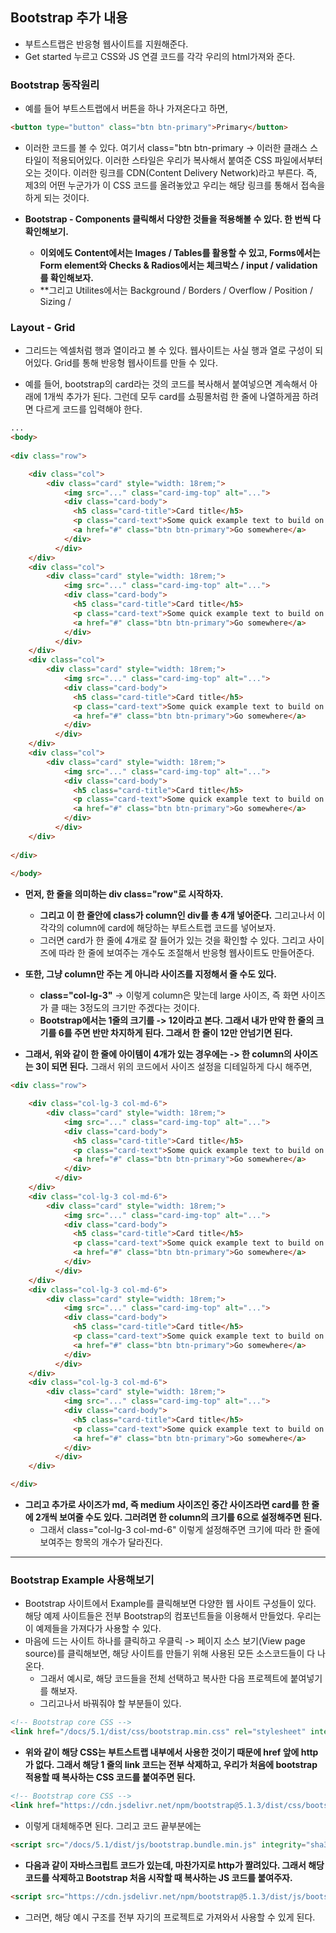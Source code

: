 ## Bootstrap 추가 내용
- 부트스트랩은 반응형 웹사이트를 지원해준다.
- Get started 누르고 CSS와 JS 연결 코드를 각각 우리의 html가져와 준다.


### Bootstrap 동작원리
- 예를 들어 부트스트랩에서 버튼을 하나 가져온다고 하면,
```html
<button type="button" class="btn btn-primary">Primary</button>
```

- 이러한 코드를 볼 수 있다. 여기서 class="btn btn-primary -> 이러한 클래스 스타일이 적용되어있다. 이러한 스타일은 우리가 복사해서 붙여준 CSS 파일에서부터 오는 것이다. 이러한 링크를 CDN(Content Delivery Network)라고 부른다.
  즉, 제3의 어떤 누군가가 이 CSS 코드를 올려놓았고 우리는 해당 링크를 통해서 접속을 하게 되는 것이다. 
  
- **Bootstrap - Components 클릭해서 다양한 것들을 적용해볼 수 있다. 한 번씩 다 확인해보기.**
  - **이외에도 Content에서는 Images / Tables를 활용할 수 있고, Forms에서는 Form element와 Checks & Radios에서는 체크박스 / input / validation를 확인해보자.**
  - **그리고 Utilites에서는 Background / Borders / Overflow / Position / Sizing / 

### Layout - Grid
- 그리드는 엑셀처럼 행과 열이라고 볼 수 있다. 웹사이트는 사실 행과 열로 구성이 되어있다. Grid를 통해 반응형 웹사이트를 만들 수 있다.

- 예를 들어, bootstrap의 card라는 것의 코드를 복사해서 붙여넣으면 계속해서 아래에 1개씩 추가가 된다. 그런데 모두 card를 쇼핑몰처럼 한 줄에 나열하게끔 하려면 다르게 코드를 입력해야 한다.
```html
...
<body>
  
<div class="row">

    <div class="col">
        <div class="card" style="width: 18rem;">
            <img src="..." class="card-img-top" alt="...">
            <div class="card-body">
              <h5 class="card-title">Card title</h5>
              <p class="card-text">Some quick example text to build on the card title and make up the bulk of the card's content.</p>
              <a href="#" class="btn btn-primary">Go somewhere</a>
            </div>
          </div>
    </div>
    <div class="col">
        <div class="card" style="width: 18rem;">
            <img src="..." class="card-img-top" alt="...">
            <div class="card-body">
              <h5 class="card-title">Card title</h5>
              <p class="card-text">Some quick example text to build on the card title and make up the bulk of the card's content.</p>
              <a href="#" class="btn btn-primary">Go somewhere</a>
            </div>
          </div>
    </div>
    <div class="col">
        <div class="card" style="width: 18rem;">
            <img src="..." class="card-img-top" alt="...">
            <div class="card-body">
              <h5 class="card-title">Card title</h5>
              <p class="card-text">Some quick example text to build on the card title and make up the bulk of the card's content.</p>
              <a href="#" class="btn btn-primary">Go somewhere</a>
            </div>
          </div>
    </div>
    <div class="col">
        <div class="card" style="width: 18rem;">
            <img src="..." class="card-img-top" alt="...">
            <div class="card-body">
              <h5 class="card-title">Card title</h5>
              <p class="card-text">Some quick example text to build on the card title and make up the bulk of the card's content.</p>
              <a href="#" class="btn btn-primary">Go somewhere</a>
            </div>
          </div>
    </div>
    
</div>
    
</body>
```


- **먼저, 한 줄을 의미하는 div class="row"로 시작하자.**
  - **그리고 이 한 줄안에 class가 column인 div를 총 4개 넣어준다.** 그리고나서 이 각각의 column에 card에 해당하는 부트스트랩 코드를 넣어보자. 
  - 그러면 card가 한 줄에 4개로 잘 들어가 있는 것을 확인할 수 있다. 그리고 사이즈에 따라 한 줄에 보여주는 개수도 조절해서 반응형 웹사이트도 만들어준다.

- **또한, 그냥 column만 주는 게 아니라 사이즈를 지정해서 줄 수도 있다.**
  - **class="col-lg-3"** -> 이렇게 column은 맞는데 large 사이즈, 즉 화면 사이즈가 클 때는 3정도의 크기만 주겠다는 것이다.
  - **Bootstrap에서는 1줄의 크기를 -> 12이라고 본다. 그래서 내가 만약 한 줄의 크기를 6를 주면 반만 차지하게 된다. 그래서 한 줄이 12만 안넘기면 된다.**

- **그래서, 위와 같이 한 줄에 아이템이 4개가 있는 경우에는 -> 한 column의 사이즈는 3이 되면 된다.** 그래서 위의 코드에서 사이즈 설정을 디테일하게 다시 해주면,
```html
<div class="row">

    <div class="col-lg-3 col-md-6">
        <div class="card" style="width: 18rem;">
            <img src="..." class="card-img-top" alt="...">
            <div class="card-body">
              <h5 class="card-title">Card title</h5>
              <p class="card-text">Some quick example text to build on the card title and make up the bulk of the card's content.</p>
              <a href="#" class="btn btn-primary">Go somewhere</a>
            </div>
          </div>
    </div>
    <div class="col-lg-3 col-md-6">
        <div class="card" style="width: 18rem;">
            <img src="..." class="card-img-top" alt="...">
            <div class="card-body">
              <h5 class="card-title">Card title</h5>
              <p class="card-text">Some quick example text to build on the card title and make up the bulk of the card's content.</p>
              <a href="#" class="btn btn-primary">Go somewhere</a>
            </div>
          </div>
    </div>
    <div class="col-lg-3 col-md-6">
        <div class="card" style="width: 18rem;">
            <img src="..." class="card-img-top" alt="...">
            <div class="card-body">
              <h5 class="card-title">Card title</h5>
              <p class="card-text">Some quick example text to build on the card title and make up the bulk of the card's content.</p>
              <a href="#" class="btn btn-primary">Go somewhere</a>
            </div>
          </div>
    </div>
    <div class="col-lg-3 col-md-6">
        <div class="card" style="width: 18rem;">
            <img src="..." class="card-img-top" alt="...">
            <div class="card-body">
              <h5 class="card-title">Card title</h5>
              <p class="card-text">Some quick example text to build on the card title and make up the bulk of the card's content.</p>
              <a href="#" class="btn btn-primary">Go somewhere</a>
            </div>
          </div>
    </div>

</div>
```

- **그리고 추가로 사이즈가 md, 즉 medium 사이즈인 중간 사이즈라면 card를 한 줄에 2개씩 보여줄 수도 있다. 그러려면 한 column의 크기를 6으로 설정해주면 된다.**
  - 그래서 class="col-lg-3 col-md-6" 이렇게 설정해주면 크기에 따라 한 줄에 보여주는 항목의 개수가 달라진다.

* * *
### Bootstrap Example 사용해보기
- Bootstrap 사이트에서 Example를 클릭해보면 다양한 웹 사이트 구성들이 있다. 해당 예제 사이트들은 전부 Bootstrap의 컴포넌트들을 이용해서 만들었다. 우리는 이 예제들을 가져다가 사용할 수 있다.
- 마음에 드는 사이트 하나를 클릭하고 우클릭 -> 페이지 소스 보기(View page source)를 클릭해보면, 해당 사이트를 만들기 위해 사용된 모든 소스코드들이 다 나온다. 
  - 그래서 예시로, 해당 코드들을 전체 선택하고 복사한 다음 프로젝트에 붙여넣기를 해보자.
  - 그리고나서 바꿔줘야 할 부분들이 있다.

```html
<!-- Bootstrap core CSS -->
<link href="/docs/5.1/dist/css/bootstrap.min.css" rel="stylesheet" integrity="sha384-1BmE4kWBq78iYhFldvKuhfTAU6auU8tT94WrHftjDbrCEXSU1oBoqyl2QvZ6jIW3" crossorigin="anonymous">
```

- **위와 같이 해당 CSS는 부트스트랩 내부에서 사용한 것이기 때문에 href 앞에 http가 없다. 그래서 해당 1 줄의 link 코드는 전부 삭제하고, 우리가 처음에 bootstrap 적용할 때 복사하는 CSS 코드를 붙여주면 된다.**

```html
<!-- Bootstrap core CSS -->
<link href="https://cdn.jsdelivr.net/npm/bootstrap@5.1.3/dist/css/bootstrap.min.css" rel="stylesheet" integrity="sha384-1BmE4kWBq78iYhFldvKuhfTAU6auU8tT94WrHftjDbrCEXSU1oBoqyl2QvZ6jIW3" crossorigin="anonymous">
```

- 이렇게 대체해주면 된다. 그리고 코드 끝부분에는 
```html
<script src="/docs/5.1/dist/js/bootstrap.bundle.min.js" integrity="sha384-ka7Sk0Gln4gmtz2MlQnikT1wXgYsOg+OMhuP+IlRH9sENBO0LRn5q+8nbTov4+1p" crossorigin="anonymous"></script>
```

- **다음과 같이 자바스크립트 코드가 있는데, 마찬가지로 http가 짤려있다. 그래서 해당 코드를 삭제하고 Bootstrap 처음 시작할 때 복사하는 JS 코드를 붙여주자.**

```html
<script src="https://cdn.jsdelivr.net/npm/bootstrap@5.1.3/dist/js/bootstrap.bundle.min.js" integrity="sha384-ka7Sk0Gln4gmtz2MlQnikT1wXgYsOg+OMhuP+IlRH9sENBO0LRn5q+8nbTov4+1p" crossorigin="anonymous"></script>
```

- 그러면, 해당 예시 구조를 전부 자기의 프로젝트로 가져와서 사용할 수 있게 된다.

